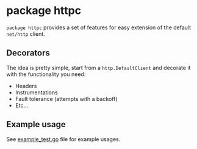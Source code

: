 # package httpc

`package httpc` provides a set of features for easy extension of the default `net/http` client.


## Decorators

The idea is pretty simple, start from a `http.DefaultClient` and decorate it with the functionality you need:

- Headers
- Instrumentations
- Fault tolerance (attempts with a backoff)
- Etc... 
 
## Example usage

See [example_test.go](example_test.go) file for example usages.

 
